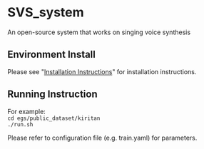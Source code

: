 # SVS_system
An open-source system that works on singing voice synthesis

## Environment Install

Please see "[Installation Instructions](https://github.com/SJTMusicTeam/SVS_system/wiki/Installation-Instructions)" for installation instructions.

## Running Instruction

For example: \
    `cd egs/public_dataset/kiritan`  \
    `./run.sh` 


Please refer to configuration file (e.g. train.yaml) for parameters.


